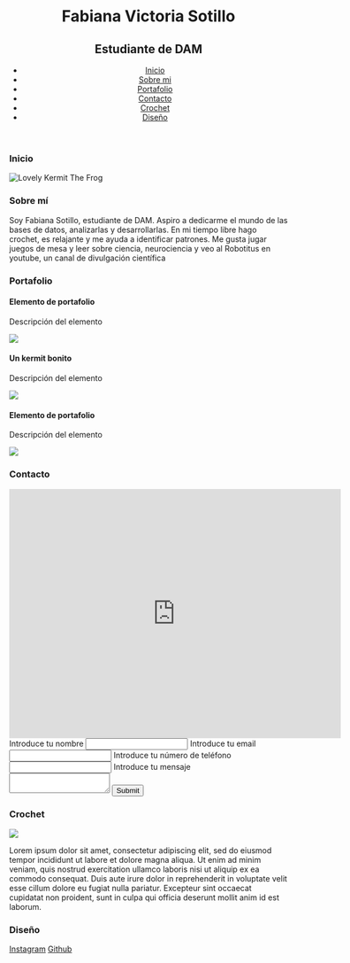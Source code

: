 <!doctype html>
<html lang="es">
  <head>
    <title>Fabiana Victoria Sotillo</title>
    <meta charset="utf-8">
    <!-- Etiquetas de posicionamiento -->
    <meta name="description" content="Web de Fabiana Victoria Sotillo Cuevas, estudiante de DAM, crochetera en su tiempo libre">
      <meta name="viewport" content="width=device-width, initial-scale=1.0">
      <meta name="keywords" content=programación,desarrollo,clave3,...">
      <meta name="author" content="Fabiana Victoria Sotillo">
      <link rel="icon" href="kermit cute.jpeg" type="image/jpeg">
      <meta property="og:title" content="Fabiana Victoria Sotillo">
      <meta property="og:description" content="Web de Fabiana Victoria Sotillo Cuevas, estudiante de DAM, crochetera en su tiempo libre">
      <meta property="og:image" content="kermit cute.jpeg">
      <meta property="og:url" content="https://fabianasotillo.com">
      <meta property="og:"
  </head>
  <body>
    <header>
      <!-- Esto es la cabecera de la página -->
      <h1>Fabiana Victoria Sotillo</h1>
      <h2>Estudiante de DAM</h2>
      <nav>
        <ul>
          <li><a href=#inicio>Inicio</a></li>
          <li><a href=#sobremi>Sobre mi</a></li>
          <li><a href=#portafolio>Portafolio</a></li>
          <li><a href=#contacto>Contacto</a></li>
          <li><a href=#crochet>Crochet</a></li>
          <li><a href=#diseño>Diseño</a></li>
        </ul>
      </nav>
    </header>
    <main>
      <!-- Esto es contenido principal -->
      <section id="inicio">
        <h3>Inicio</h3>
        <img src="kermit cute.jpeg" alt="Lovely Kermit The Frog">
      </section>
      <section id="sobremi">
        <h3>Sobre mí</h3>
        <p> Soy Fabiana Sotillo, estudiante de DAM. Aspiro a dedicarme el mundo de las bases de datos, analizarlas y desarrollarlas. En mi tiempo libre hago crochet, es relajante y me ayuda a identificar patrones. Me gusta jugar juegos de mesa y leer sobre ciencia, neurociencia y veo al Robotitus en youtube, un canal de divulgación científica</p>
      </section>
      <section id="portafolio">
        <h3>Portafolio</h3>
        <div id="portafolio">
          <article>
            <h4>Elemento de portafolio</h4>
            <p>Descripción del elemento</p>
            <img src="kermit cute.jpeg">
          </article>
           <article>
            <h4>Un kermit bonito</h4>
            <p>Descripción del elemento</p>
            <img src="kermit cute.jpeg">
          </article>
           <article>
            <h4>Elemento de portafolio</h4>
            <p>Descripción del elemento</p>
            <img src="kermit cute.jpeg">
          </article>
      </section>
      <section id="contacto">
        <h3>Contacto</h3>
        <iframe src="https://www.google.com/maps/embed?pb=!1m14!1m12!1m3!1d6157.641601096457!2d-0.4026485735648506!3d39.495960839554776!2m3!1f0!2f0!3f0!3m2!1i1024!2i768!4f13.1!5e0!3m2!1ses!2ses!4v1759912115668!5m2!1ses!2ses" width="600" height="450" style="border:0;" allowfullscreen="" loading="lazy" referrerpolicy="no-referrer-when-downgrade"></iframe>
        <form>
          <label for="nombre">Introduce tu nombre</label>
          <input type="text" id="nombre">
          <label for="email">Introduce tu email</label>
          <input type="text" id="email">
          <label for="teléfono">Introduce tu número de teléfono</label>
          <input type="text" id="telefono">
          <label for="mensaje">Introduce tu mensaje</label>
          <textarea id="mensaje"></textarea>
          <input type="submit">
        </form>
      <section id="crochet">
        <h3>Crochet</h3> 
        <div class="bloque">
          <img src="kermit cute.jpeg">
          <p>Lorem ipsum dolor sit amet, consectetur adipiscing elit, sed do eiusmod tempor incididunt ut labore et dolore magna aliqua. Ut enim ad minim veniam, quis nostrud exercitation ullamco laboris nisi ut aliquip ex ea commodo consequat. Duis aute irure dolor in reprehenderit in voluptate velit esse cillum dolore eu fugiat nulla pariatur. Excepteur sint occaecat cupidatat non proident, sunt in culpa qui officia deserunt mollit anim id est laborum.</p>
      </section>
      <section id="diseño">
        <h3>Diseño</h3>
      </section>
    <footer>
      <!-- Esto es el pie de página -->
      <a href="https://instagram.com/fabiaganchillo">Instagram</a>
      <a href="https://github.com/fabianasoti">Github</a>
    </footer>
  </body>
</html>
